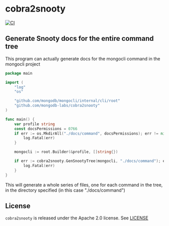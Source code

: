 # cobra2snooty
[![CI](https://github.com/mongodb-labs/cobra2snooty/actions/workflows/pr.yml/badge.svg)](https://github.com/mongodb-labs/cobra2snooty/actions/workflows/pr.yml)

## Generate Snooty docs for the entire command tree

This program can actually generate docs for the mongocli command in the mongocli project

```go
package main

import (
	"log"
	"os"

	"github.com/mongodb/mongocli/internal/cli/root"
	"github.com/mongodb-labs/cobra2snooty"
)

func main() {
	var profile string
	const docsPermissions = 0766
	if err := os.MkdirAll("./docs/command", docsPermissions); err != nil {
		log.Fatal(err)
	}

	mongocli := root.Builder(&profile, []string{})

	if err := cobra2snooty.GenSnootyTree(mongocli, "./docs/command"); err != nil {
		log.Fatal(err)
	}
}
```

This will generate a whole series of files, one for each command in the tree, in the directory specified (in this case "./docs/command")


## License

`cobra2snooty` is released under the Apache 2.0 license. See [LICENSE](LICENSE)
